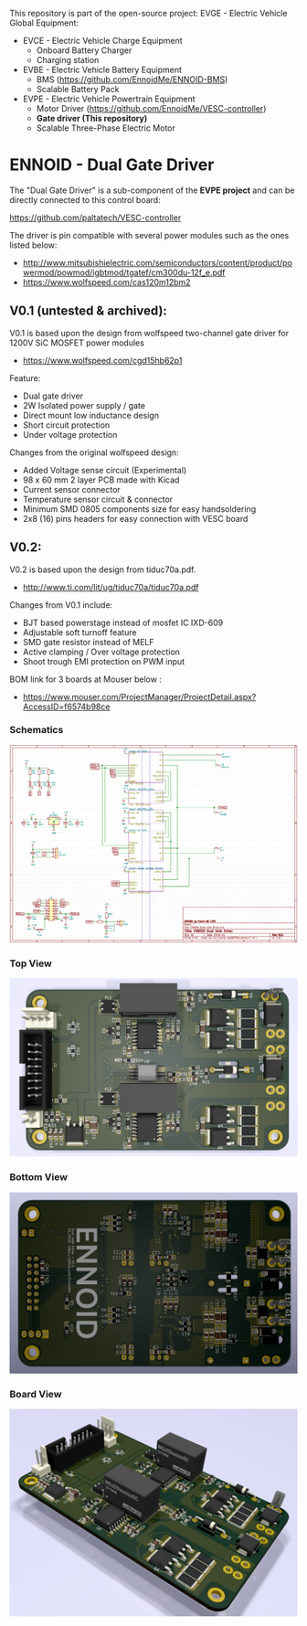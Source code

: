 This repository is part of the open-source project: EVGE - Electric Vehicle Global Equipment:

- EVCE - Electric Vehicle Charge Equipment
  - Onboard Battery Charger
  - Charging station
- EVBE - Electric Vehicle Battery Equipment 
  - BMS (https://github.com/EnnoidMe/ENNOID-BMS)
  - Scalable Battery Pack
- EVPE - Electric Vehicle Powertrain Equipment
  - Motor Driver (https://github.com/EnnoidMe/VESC-controller)
  - **Gate driver (This repository)**
  - Scalable Three-Phase Electric Motor

# ENNOID - Dual Gate Driver

The "Dual Gate Driver" is a sub-component of the **EVPE project** and can be directly connected to this control board:

https://github.com/paltatech/VESC-controller

The driver is pin compatible with several power modules such as the ones listed below:

- http://www.mitsubishielectric.com/semiconductors/content/product/powermod/powmod/igbtmod/tgatef/cm300du-12f_e.pdf
- https://www.wolfspeed.com/cas120m12bm2

## V0.1 (untested & archived):

V0.1 is based upon the design from wolfspeed two-channel gate driver for 1200V SiC MOSFET power modules
- https://www.wolfspeed.com/cgd15hb62p1

Feature:

- Dual gate driver
- 2W Isolated power supply / gate
- Direct mount low inductance design
- Short circuit protection
- Under voltage protection


Changes from the original wolfspeed design:

- Added Voltage sense circuit (Experimental)
- 98 x 60 mm 2 layer PCB made with Kicad
- Current sensor connector
- Temperature sensor circuit & connector
- Minimum SMD 0805 components size for easy handsoldering
- 2x8 (16) pins headers for easy connection with VESC board

## V0.2:

V0.2 is based upon the design from tiduc70a.pdf.

- http://www.ti.com/lit/ug/tiduc70a/tiduc70a.pdf

Changes from V0.1 include:

- BJT based powerstage instead of mosfet IC IXD-609
- Adjustable soft turnoff feature
- SMD gate resistor instead of MELF
- Active clamping / Over voltage protection
- Shoot trough EMI protection on PWM input


BOM link for 3 boards at Mouser below : 
- https://www.mouser.com/ProjectManager/ProjectDetail.aspx?AccessID=f6574b98ce

### Schematics

![alt text](V0.2-IGBT/PIC/Schematics.png)

### Top View

![alt text](V0.2-IGBT/PIC/Top.png)

### Bottom View

![alt text](V0.2-IGBT/PIC/Bottom.png)

### Board View

![alt text](V0.2-IGBT/PIC/Angle.png)

